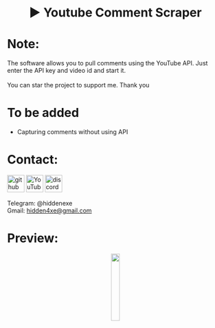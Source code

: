 <div align="center">
  <h1>▶️ Youtube Comment Scraper</h1>
</div>

# Note:

The software allows you to pull comments using the YouTube API. Just enter the API key and video id and start it.
<br><br>
You can star the project to support me. Thank you

# To be added

 - Capturing comments without using API

# Contact:

[<img src='https://cdn.jsdelivr.net/npm/simple-icons@3.0.1/icons/github.svg' alt='github' height='40'>](https://github.com/hiddenexee)  [<img src='https://cdn.jsdelivr.net/npm/simple-icons@3.0.1/icons/youtube.svg' alt='YouTube' height='40'>](https://www.youtube.com/@hidden4xe)  [<img src='https://cdn.jsdelivr.net/npm/simple-icons@3.0.1/icons/discord.svg' alt='discord' height='40'>](https://discord.com/users/1213658859185381387)


Telegram: @hiddenexe
<br>
Gmail: hidden4xe@gmail.com
 
# Preview:

<div align="center">
      <a href="https://streamable.com/ud6ewl">
         <img src="https://png.pngtree.com/png-vector/20221018/ourmid/pngtree-youtube-social-media-round-icon-png-image_6315993.png" style="width:20%;">
      </a>
</div>


